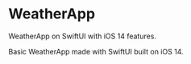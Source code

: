 # WeatherApp
WeatherApp on SwiftUI with iOS 14 features.

Basic WeatherApp made with SwiftUI built on iOS 14.
